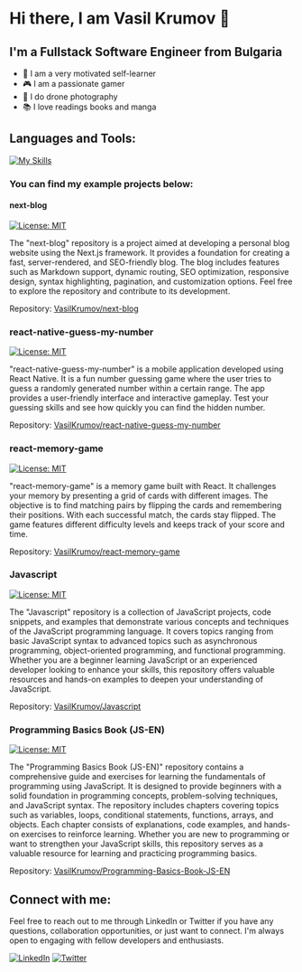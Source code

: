 # Hi there, I am Vasil Krumov 👋

## I'm a Fullstack Software Engineer from Bulgaria

- 🔭 I am a very motivated self-learner
- 🎮 I am a passionate gamer
- 📸 I do drone photography
- 📚 I love readings books and manga

## Languages and Tools:

[![My Skills](https://skillicons.dev/icons?i=nextjs,react,redux,js,ts,graphql,sass,css,figma,jest,jenkins,git,&theme=light)](https://skillicons.dev)
<br />

### You can find my example projects below:

#### next-blog

[![License: MIT](https://img.shields.io/badge/License-MIT-yellow.svg)](https://opensource.org/licenses/MIT)

The "next-blog" repository is a project aimed at developing a personal blog website using the Next.js framework. It provides a foundation for creating a fast, server-rendered, and SEO-friendly blog. The blog includes features such as Markdown support, dynamic routing, SEO optimization, responsive design, syntax highlighting, pagination, and customization options. Feel free to explore the repository and contribute to its development.

Repository: [VasilKrumov/next-blog](https://github.com/VasilKrumov/next-blog)

### react-native-guess-my-number

[![License: MIT](https://img.shields.io/badge/License-MIT-yellow.svg)](https://opensource.org/licenses/MIT)

"react-native-guess-my-number" is a mobile application developed using React Native. It is a fun number guessing game where the user tries to guess a randomly generated number within a certain range. The app provides a user-friendly interface and interactive gameplay. Test your guessing skills and see how quickly you can find the hidden number.

Repository: [VasilKrumov/react-native-guess-my-number](https://github.com/VasilKrumov/react-native-guess-my-number)

### react-memory-game

[![License: MIT](https://img.shields.io/badge/License-MIT-yellow.svg)](https://opensource.org/licenses/MIT)

"react-memory-game" is a memory game built with React. It challenges your memory by presenting a grid of cards with different images. The objective is to find matching pairs by flipping the cards and remembering their positions. With each successful match, the cards stay flipped. The game features different difficulty levels and keeps track of your score and time.

Repository: [VasilKrumov/react-memory-game](https://github.com/VasilKrumov/react-memory-game)

### Javascript

[![License: MIT](https://img.shields.io/badge/License-MIT-yellow.svg)](https://opensource.org/licenses/MIT)

The "Javascript" repository is a collection of JavaScript projects, code snippets, and examples that demonstrate various concepts and techniques of the JavaScript programming language. It covers topics ranging from basic JavaScript syntax to advanced topics such as asynchronous programming, object-oriented programming, and functional programming. Whether you are a beginner learning JavaScript or an experienced developer looking to enhance your skills, this repository offers valuable resources and hands-on examples to deepen your understanding of JavaScript.

Repository: [VasilKrumov/Javascript](https://github.com/VasilKrumov/Javascript)

### Programming Basics Book (JS-EN)

[![License: MIT](https://img.shields.io/badge/License-MIT-yellow.svg)](https://opensource.org/licenses/MIT)

The "Programming Basics Book (JS-EN)" repository contains a comprehensive guide and exercises for learning the fundamentals of programming using JavaScript. It is designed to provide beginners with a solid foundation in programming concepts, problem-solving techniques, and JavaScript syntax. The repository includes chapters covering topics such as variables, loops, conditional statements, functions, arrays, and objects. Each chapter consists of explanations, code examples, and hands-on exercises to reinforce learning. Whether you are new to programming or want to strengthen your JavaScript skills, this repository serves as a valuable resource for learning and practicing programming basics.

Repository: [VasilKrumov/Programming-Basics-Book-JS-EN](https://github.com/VasilKrumov/Programming-Basics-Book-JS-EN)

## Connect with me:

Feel free to reach out to me through LinkedIn or Twitter if you have any questions, collaboration opportunities, or just want to connect. I'm always open to engaging with fellow developers and enthusiasts.

[![LinkedIn](https://img.shields.io/badge/LinkedIn-Connect-blue?style=flat-square&logo=linkedin)](https://www.linkedin.com/in/vasilkrumov/)
[![Twitter](https://img.shields.io/badge/Twitter-Follow-blue?style=flat-square&logo=twitter)](https://twitter.com/VasilKrumov) 

[twitter]: https://twitter.com/VasilKrumov
[linkedin]: https://www.linkedin.com/in/vasil-krumov-li/

